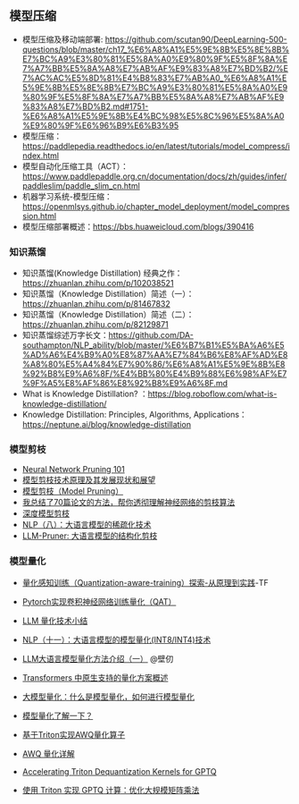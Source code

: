 
## 模型压缩

- 模型压缩及移动端部署: https://github.com/scutan90/DeepLearning-500-questions/blob/master/ch17_%E6%A8%A1%E5%9E%8B%E5%8E%8B%E7%BC%A9%E3%80%81%E5%8A%A0%E9%80%9F%E5%8F%8A%E7%A7%BB%E5%8A%A8%E7%AB%AF%E9%83%A8%E7%BD%B2/%E7%AC%AC%E5%8D%81%E4%B8%83%E7%AB%A0_%E6%A8%A1%E5%9E%8B%E5%8E%8B%E7%BC%A9%E3%80%81%E5%8A%A0%E9%80%9F%E5%8F%8A%E7%A7%BB%E5%8A%A8%E7%AB%AF%E9%83%A8%E7%BD%B2.md#1751-%E6%A8%A1%E5%9E%8B%E4%BC%98%E5%8C%96%E5%8A%A0%E9%80%9F%E6%96%B9%E6%B3%95
- 模型压缩：https://paddlepedia.readthedocs.io/en/latest/tutorials/model_compress/index.html
- 模型自动化压缩工具（ACT）：https://www.paddlepaddle.org.cn/documentation/docs/zh/guides/infer/paddleslim/paddle_slim_cn.html
- 机器学习系统-模型压缩：https://openmlsys.github.io/chapter_model_deployment/model_compression.html
- 模型压缩部署概述：https://bbs.huaweicloud.com/blogs/390416


### 知识蒸馏

- 知识蒸馏(Knowledge Distillation) 经典之作：https://zhuanlan.zhihu.com/p/102038521
- 知识蒸馏（Knowledge Distillation）简述（一）：https://zhuanlan.zhihu.com/p/81467832
- 知识蒸馏（Knowledge Distillation）简述（二）：https://zhuanlan.zhihu.com/p/82129871
- 知识蒸馏综述万字长文：https://github.com/DA-southampton/NLP_ability/blob/master/%E6%B7%B1%E5%BA%A6%E5%AD%A6%E4%B9%A0%E8%87%AA%E7%84%B6%E8%AF%AD%E8%A8%80%E5%A4%84%E7%90%86/%E6%A8%A1%E5%9E%8B%E8%92%B8%E9%A6%8F/%E4%BB%80%E4%B9%88%E6%98%AF%E7%9F%A5%E8%AF%86%E8%92%B8%E9%A6%8F.md
- What is Knowledge Distillation? ：https://blog.roboflow.com/what-is-knowledge-distillation/
- Knowledge Distillation: Principles, Algorithms, Applications：https://neptune.ai/blog/knowledge-distillation



### 模型剪枝

- [Neural Network Pruning 101](https://towardsdatascience.com/neural-network-pruning-101-af816aaea61)
- [模型剪枝技术原理及其发展现状和展望](https://zhuanlan.zhihu.com/p/134642289)
- [模型剪枝（Model Pruning）](https://zhuanlan.zhihu.com/p/525071928)
- [我总结了70篇论文的方法，帮你透彻理解神经网络的剪枝算法](https://zhuanlan.zhihu.com/p/408899259)
- [深度模型剪枝](https://zhuanlan.zhihu.com/p/547203195)
- [NLP（八）：大语言模型的稀疏化技术](https://zhuanlan.zhihu.com/p/615399255)
- [LLM-Pruner: 大语言模型的结构化剪枝](https://zhuanlan.zhihu.com/p/630902012)

### 模型量化

- [量化感知训练（Quantization-aware-training）探索-从原理到实践](https://zhuanlan.zhihu.com/p/548174416)-TF
- [Pytorch实现卷积神经网络训练量化（QAT）](https://zhuanlan.zhihu.com/p/164901397)
- [LLM 量化技术小结](https://zhuanlan.zhihu.com/p/651874446)
- [NLP（十一）：大语言模型的模型量化(INT8/INT4)技术](https://zhuanlan.zhihu.com/p/627436535)
- [LLM大语言模型量化方法介绍（一）](https://www.birentech.com/Research_nstitute_details/13.html) @壁仞
- [Transformers 中原生支持的量化方案概述](https://zhuanlan.zhihu.com/p/666655711)
- [大模型量化：什么是模型量化，如何进行模型量化](https://www.wehelpwin.com/article/4109)
- [模型量化了解一下？](https://zhuanlan.zhihu.com/p/132561405)


- [基于Triton实现AWQ量化算子](https://zhuanlan.zhihu.com/p/946441556)
- [AWQ 量化详解](https://www.armcvai.cn/2024-11-01/llm-quant-awq.html)

- [Accelerating Triton Dequantization Kernels for GPTQ](https://docs.pytorch.org/blog/accelerating-triton/)
- [使用 Triton 实现 GPTQ 计算：优化大规模矩阵乘法](https://zhuanlan.zhihu.com/p/12998723203)




